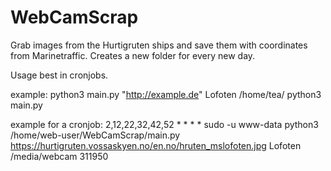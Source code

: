 # WebCamScrap

Grab images from the Hurtigruten ships and save them with coordinates from Marinetraffic.
Creates a new folder for every new day.

Usage best in cronjobs.

example: python3 main.py "http://example.de" Lofoten /home/tea/
python3 main.py <source for image> <ship name> <basefolder> 

example for a cronjob:
2,12,22,32,42,52 * * * * sudo -u www-data python3 /home/web-user/WebCamScrap/main.py https://hurtigruten.vossaskyen.no/en.no/hruten_mslofoten.jpg Lofoten /media/webcam 311950

